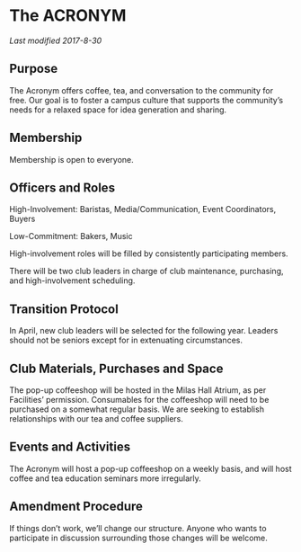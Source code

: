 # The ACRONYM
*Last modified 2017-8-30*

## Purpose

The Acronym offers coffee, tea, and conversation to the community for free.  Our goal is to foster a campus culture that supports the community’s needs for a relaxed space for idea generation and sharing.

## Membership

Membership is open to everyone.

## Officers and Roles

High-Involvement: Baristas, Media/Communication, Event Coordinators, Buyers

Low-Commitment: Bakers, Music

High-involvement roles will be filled by consistently participating members.

There will be two club leaders in charge of club maintenance, purchasing, and high-involvement scheduling.

## Transition Protocol

In April, new club leaders will be selected for the following year.  Leaders should not be seniors except for in extenuating circumstances.

## Club Materials, Purchases and Space

The pop-up coffeeshop will be hosted in the Milas Hall Atrium, as per Facilities’ permission.  Consumables for the coffeeshop will need to be purchased on a somewhat regular basis.  We are seeking to establish relationships with our tea and coffee suppliers.

## Events and Activities

The Acronym will host a pop-up coffeeshop on a weekly basis, and will host coffee and tea education seminars more irregularly.

## Amendment Procedure

If things don’t work, we’ll change our structure.  Anyone who wants to participate in discussion surrounding those changes will be welcome.
